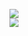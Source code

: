 [![](https://img.shields.io/badge/Made%20With-Github%20Spray-lightgrey.svg?style=for-the-badge&logo=github)](https://github.com/Annihil/github-spray#797)  
[![](https://i.imgur.com/2DrTn0Z.gif)](https://github.com/Annihil/github-spray)